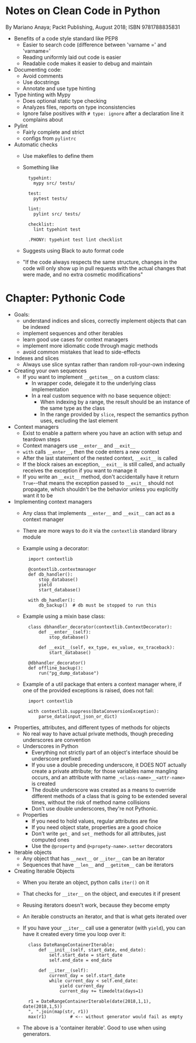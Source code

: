 # Notes on Clean Code in Python

By Mariano Anaya; Packt Publishing, August 2018; ISBN 9781788835831

* Benefits of a code style standard like PEP8
    * Easier to search code (difference between 'varname =' and 'varname='
    * Reading uniformly laid out code is easier
    * Readable code makes it easier to debug and maintain
* Documenting code:
    * Avoid comments
    * Use docstrings
    * Annotate and use type hinting
* Type hinting with Mypy
    * Does optional static type checking
    * Analyzes files, reports on type inconsistencies
    * Ignore false positives with `# type: ignore` after a declaration line it complains about
* Pylint
    * Fairly complete and strict
    * configs from `pylintrc`
* Automatic checks
    * Use makefiles to define them
    * Something like

            typehint:
              mypy src/ tests/

            test:
              pytest tests/

            lint:
              pylint src/ tests/

            checklist:
              lint typehint test

            .PHONY: typehint test lint checklist

    * Suggests using Black to auto format code
    * "If the code always respects the same structure, changes in the code will only show up in pull requests with the actual changes that were made, and no extra cosmetic modifications"

# Chapter: Pythonic Code

* Goals:
    * understand indices and slices, correctly implement objects that can be indexed
    * implement sequences and other iterables
    * learn good use cases for context managers
    * implement more idiomatic code through magic methods
    * avoid common mistakes that lead to side-effects
* Indexes and slices
    * Always use slice syntax rather than random roll-your-own indexing
* Creating your own sequences
    * If you want to implement `__getitem__` on a custom class:
        * In wrapper code, delegate it to the underlying class implementation
        * In a real custom sequence with no base sequence object:
            * When indexing by a range, the result should be an instance of the same type as the class
            * In the range provided by `slice`, respect the semantics python uses, excluding the last element
* Context managers
    * Exist to enable a pattern where you have an action with setup and teardown steps
    * Context managers use `__enter__` and `__exit__`
    * `with` calls `__enter__`, then the code enters a new context
    * After the last statement of the nested context, `__exit__` is called
    * If the block raises an exception, `__exit__` is still called, and actually receives the exception if you want to manage it
    * If you write an `__exit__` method, don't accidentally have it return `True`--that means the exception passed to `__exit__` should not propagate, which shouldn't be the behavior unless you explicitly want it to be
* Implementing context managers
    * Any class that implements `__enter__` and `__exit__` can act as a context manager
    * There are more ways to do it via the `contextlib` standard library module
    * Example using a decorator:

            import contextlib

            @contextlib.contextmanager
            def db_handler():
                stop_database()
                yield
                start_database()

            with db_handler():
                db_backup()  # db must be stopped to run this

    * Example using a mixin base class:

            class dbhandler_decorator(contextlib.ContextDecorator):
                def __enter__(self):
                    stop_database()

                def __exit__(self, ex_type, ex_value, ex_traceback):
                    start_database()

            @dbhandler_decorator()
            def offline_backup():
                run("pg_dump_database")

    * Example of a util package that enters a context manager where, if one of the provided exceptions is raised, does not fail:

            import contextlib

            with contextlib.suppress(DataConversionException):
                parse_data(input_json_or_dict)

* Properties, attributes, and different types of methods for objects
    * No real way to have actual private methods, though preceding underscores are convention
    * Underscores in Python
        * Everything not strictly part of an object's interface should be underscore prefixed
        * If you use a double preceding underscore, it DOES NOT actually create a private attribute; for those variables name mangling occurs, and an attribute with name `_<class-name>__<attr-name>` is created
        * The double underscore was created as a means to override different methods of a class that is going to be extended several times, without the risk of method name collisions
        * Don't use double underscores, they're not Pythonic.
    * Properties
        * If you need to hold values, regular attributes are fine
        * If you need object state, properties are a good choice
        * Don't write `get_` and `set_` methods for all attributes, just computed ones
        * Use the `@property` and `@<propety-name>.setter` decorators
* Iterable objects
    * Any object that has `__next__` or `__iter__` can be an iterator
    * Sequences that have `__len__` and `__getitem__` can be iterators
* Creating Iterable Objects
    * When you iterate an object, python calls `iter()` on it
    * That checks for `__iter__` on the object, and executes it if present
    * Reusing iterators doesn't work, because they become empty
    * An iterable constructs an iterator, and that is what gets iterated over
    * If you have your `__iter__` call use a generator (with `yield`), you can have it created every time you loop over it:

            class DateRangeContainerIterable:
                def __init__(self, start_date, end_date):
                    self.start_date = start_date
                    self.end_date = end_date

                def __iter__(self):
                    current_day = self.start_date
                    while current_day < self.end_date:
                        yield current_day
                        current_day += timedelta(days=1)

            r1 = DateRangeContainerIterable(date(2018,1,1), date(2018,1,5))
            ", ".join(map(str, r1))
            max(r1)         # <-- without generator would fail as empty

    * The above is a 'container iterable'. Good to use when using generators.
